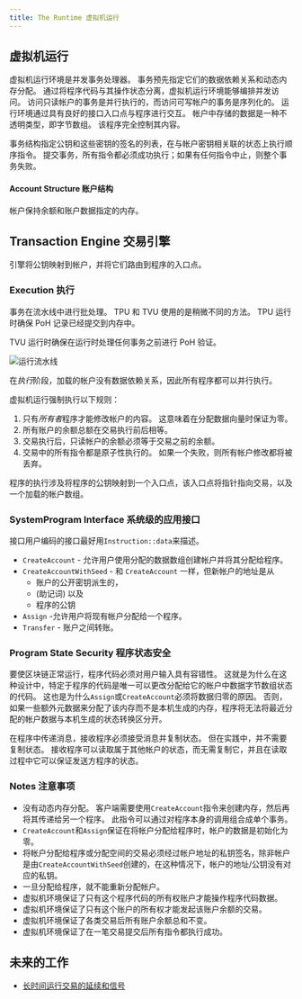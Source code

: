 ```yaml
---
title: The Runtime 虚拟机运行
---
```


## 虚拟机运行

虚拟机运行环境是并发事务处理器。 事务预先指定它们的数据依赖关系和动态内存分配。 通过将程序代码与其操作状态分离，虚拟机运行环境能够编排并发访问。 访问只读帐户的事务是并行执行的，而访问可写帐户的事务是序列化的。 运行环境通过具有良好的接口入口点与程序进行交互。 帐户中存储的数据是一种不透明类型，即字节数组。 该程序完全控制其内容。

事务结构指定公钥和这些密钥的签名的列表，在与帐户密钥相关联的状态上执行顺序指令。 提交事务，所有指令都必须成功执行；如果有任何指令中止，则整个事务失败。

#### Account Structure 账户结构

帐户保持余额和账户数据指定的内存。

## Transaction Engine 交易引擎

引擎将公钥映射到帐户，并将它们路由到程序的入口点。

### Execution 执行

事务在流水线中进行批处理。 TPU 和 TVU 使用的是稍微不同的方法。 TPU 运行时确保 PoH 记录已经提交到内存中。

TVU 运行时确保在运行时处理任何事务之前进行 PoH 验证。

![运行流水线](/img/runtime.svg)

在*执行*阶段，加载的帐户没有数据依赖关系，因此所有程序都可以并行执行。

虚拟机运行强制执行以下规则：

1. 只有*所有者*程序才能修改帐户的内容。 这意味着在分配数据向量时保证为零。
2. 所有账户的余额总额在交易执行前后相等。
3. 交易执行后，只读帐户的余额必须等于交易之前的余额。
4. 交易中的所有指令都是原子性执行的。 如果一个失败，则所有帐户修改都将被丢弃。

程序的执行涉及将程序的公钥映射到一个入口点，该入口点将指针指向交易，以及一个加载的帐户数组。

### SystemProgram Interface 系统级的应用接口

接口用户编码的接口最好用`Instruction::data`来描述。

- `CreateAccount` - 允许用户使用分配的数据数组创建帐户并将其分配给程序。
- `CreateAccountWithSeed` - 和 `CreateAccount` 一样，但新帐户的地址是从
  - 账户的公开密钥派生的，
  - (助记词) 以及
  - 程序的公钥
- `Assign` -允许用户将现有帐户分配给一个程序。
- `Transfer` - 账户之间转账。

### Program State Security 程序状态安全

要使区块链正常运行，程序代码必须对用户输入具有容错性。 这就是为什么在这种设计中，特定于程序的代码是唯一可以更改分配给它的帐户中数据字节数组状态的代码。 这也是为什么`Assign`或`CreateAccount`必须将数据归零的原因。 否则，如果一些额外元数据来分配了该内存而不是本机生成的内存，程序将无法将最近分配的帐户数据与本机生成的状态转换区分开。

在程序中传递消息，接收程序必须接受消息并复制状态。 但在实践中，并不需要复制状态。 接收程序可以读取属于其他帐户的状态，而无需复制它，并且在读取过程中它可以保证发送方程序的状态。

### Notes 注意事项

- 没有动态内存分配。 客户端需要使用`CreateAccount`指令来创建内存，然后再将其传递给另一个程序。 此指令可以通过对程序本身的调用组合成单个事务。
- `CreateAccount`和`Assign`保证在将帐户分配给程序时，帐户的数据是初始化为零。
- 将帐户分配给程序或分配空间的交易必须经过帐户地址的私钥签名，除非帐户是由`CreateAccountWithSeed`创建的，在这种情况下，帐户的地址/公钥没有对应的私钥。
- 一旦分配给程序，就不能重新分配帐户。
- 虚拟机环境保证了只有这个程序代码的所有权账户才能操作程序代码数据。
- 虚拟机环境保证了只有这个账户的所有权才能发起该账户余额的交易。
- 虚拟机环境保证了各类交易后所有账户余额总和不变。
- 虚拟机环境保证了在一笔交易提交后所有指令都执行成功。

## 未来的工作

- [长时间运行交易的延续和信号](https://github.com/solana-labs/solana/issues/1485)
